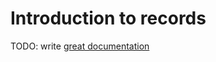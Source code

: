 # Introduction to records

TODO: write [great documentation](http://jacobian.org/writing/what-to-write/)
